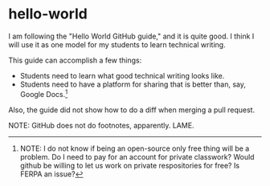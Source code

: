 # hello-world

I am following the "Hello World GitHub guide," and it is quite good. I think I will use it as one model for my students to learn technical writing.

This guide can accomplish a few things:
- Students need to learn what good technical writing looks like.
- Students need to have a platform for sharing that is better than, say, Google Docs.[^fn1]

[^fn1]: NOTE: I do not know if being an open-source only free thing will be a problem. Do I need to pay for an account for private classwork? Would github be willing to let us work on private respositories for free? Is FERPA an issue?

Also, the guide did not show how to do a diff when merging a pull request.

NOTE: GitHub does not do footnotes, apparently. LAME.


